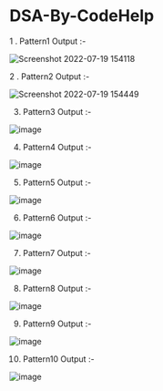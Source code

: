# DSA-By-CodeHelp

1 . Pattern1 Output :- 


![Screenshot 2022-07-19 154118](https://user-images.githubusercontent.com/46734231/179726431-61007ea7-73cb-480c-b1ab-273ae3af0201.png)




2 . Pattern2 Output :- 


![Screenshot 2022-07-19 154449](https://user-images.githubusercontent.com/46734231/179727149-16766ac2-ce15-41cb-b8e0-f95627358600.png)



3. Pattern3 Output :- 


![image](https://user-images.githubusercontent.com/46734231/179727521-13b3b6d8-62f7-40f9-8a86-828e3244c4d5.png)



4. Pattern4 Output :- 


![image](https://user-images.githubusercontent.com/46734231/179727938-5dc0e4e3-71da-48bc-812b-0880e264f13b.png)



5. Pattern5 Output :- 


![image](https://user-images.githubusercontent.com/46734231/179728156-c19c48a1-e96b-4dbb-9d9b-b26c4b39a550.png)



6. Pattern6 Output :- 


![image](https://user-images.githubusercontent.com/46734231/179728376-913f3ccd-d26b-4be6-a9ef-bb2d37d56105.png)



7. Pattern7 Output :-


![image](https://user-images.githubusercontent.com/46734231/179730133-ea6042b3-02c9-4e9d-a99c-3e0ec45f6539.png)



8. Pattern8 Output :-

![image](https://user-images.githubusercontent.com/46734231/179732003-499fc25d-8a4b-4c53-baf9-75659c9613df.png)



9. Pattern9 Output :-

![image](https://user-images.githubusercontent.com/46734231/179732884-ef196f0f-8b5b-4f5d-bfbd-0f0460f9219d.png)



10. Pattern10 Output :-


![image](https://user-images.githubusercontent.com/46734231/179734762-fe10fe01-4ad8-44ff-97e9-6c81a70a733e.png)


